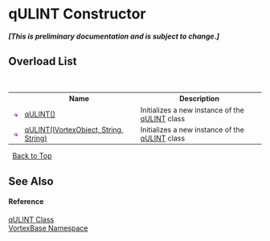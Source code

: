 # qULINT Constructor 
 _**\[This is preliminary documentation and is subject to change.\]**_


## Overload List
&nbsp;<table><tr><th></th><th>Name</th><th>Description</th></tr><tr><td>![Public method](media/pubmethod.gif "Public method")</td><td><a href="M_VortexBase_qULINT__ctor.md">qULINT()</a></td><td>
Initializes a new instance of the <a href="T_VortexBase_qULINT.md">qULINT</a> class</td></tr><tr><td>![Public method](media/pubmethod.gif "Public method")</td><td><a href="M_VortexBase_qULINT__ctor_1.md">qULINT(IVortexObject, String, String)</a></td><td>
Initializes a new instance of the <a href="T_VortexBase_qULINT.md">qULINT</a> class</td></tr></table>&nbsp;
<a href="#qulint-constructor">Back to Top</a>

## See Also


#### Reference
<a href="T_VortexBase_qULINT.md">qULINT Class</a><br /><a href="N_VortexBase.md">VortexBase Namespace</a><br />